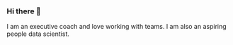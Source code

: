 ### Hi there 👋

I am an executive coach and love working with teams. 
I am also an aspiring people data scientist.
